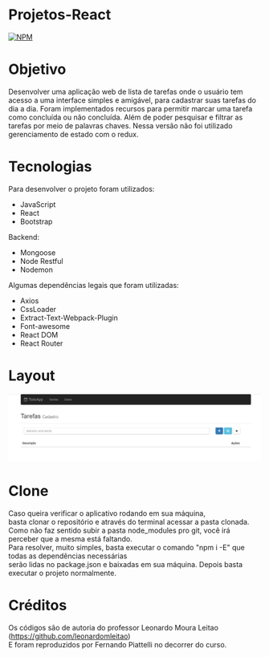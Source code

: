 # Projetos-React
[![NPM](https://img.shields.io/npm/l/react)](https://github.com/nandowl/Projetos-React/blob/main/LICENSE)

# Objetivo

Desenvolver uma aplicação web de lista de tarefas onde o usuário tem acesso a uma interface simples e amigável,
para cadastrar suas tarefas do dia a dia. Foram implementados recursos para permitir marcar uma tarefa como
concluída ou não concluída. Além de poder pesquisar e filtrar as tarefas por meio de palavras chaves.
Nessa versão não foi utilizado gerenciamento de estado com o redux.

# Tecnologias

Para desenvolver o projeto foram utilizados:
- JavaScript
- React
- Bootstrap

Backend:
- Mongoose
- Node Restful
- Nodemon

Algumas dependências legais que foram utilizadas:

- Axios
- CssLoader
- Extract-Text-Webpack-Plugin
- Font-awesome
- React DOM
- React Router

# Layout

![Optional_Text](../../assets/todoapp.PNG)

# Clone

Caso queira verificar o aplicativo rodando em sua máquina, <br />
basta clonar o repositório e através do terminal acessar a pasta clonada. <br />
Como não faz sentido subir a pasta node_modules pro git, você irá perceber que a mesma está faltando. <br />
Para resolver, muito simples, basta executar o comando "npm i -E" que todas as dependências necessárias <br />
serão lidas no package.json e baixadas em sua máquina. Depois basta executar o projeto normalmente.

# Créditos

Os códigos são de autoria do professor Leonardo Moura Leitao (https://github.com/leonardomleitao) <br />
E foram reproduzidos por Fernando Piattelli no decorrer do curso.
